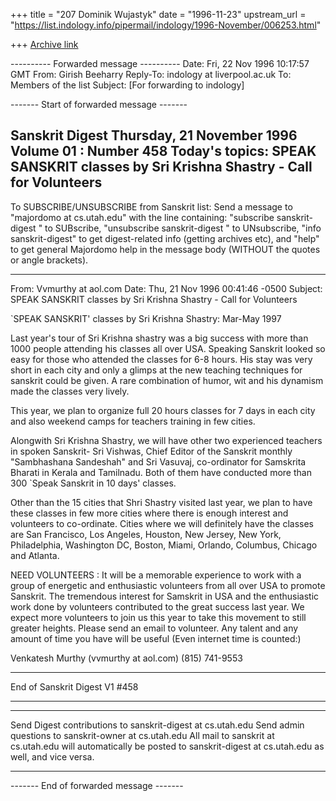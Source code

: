+++
title = "207 Dominik Wujastyk"
date = "1996-11-23"
upstream_url = "https://list.indology.info/pipermail/indology/1996-November/006253.html"

+++
[Archive link](https://list.indology.info/pipermail/indology/1996-November/006253.html)


---------- Forwarded message ----------
Date: Fri, 22 Nov 1996 10:17:57 GMT
From: Girish Beeharry <gkb at ast.cam.ac.uk>
Reply-To: indology at liverpool.ac.uk
To: Members of the list <indology at liverpool.ac.uk>
Subject: [For forwarding to indology]

------- Start of forwarded message -------

Sanskrit Digest          Thursday, 21 November 1996     Volume 01 : Number 458
Today's topics:
     SPEAK SANSKRIT classes by Sri Krishna Shastry - Call for Volunteers
-----------------------------------------------------------------
To SUBSCRIBE/UNSUBSCRIBE from Sanskrit list:
Send a message to "majordomo at cs.utah.edu" with the line containing:
"subscribe sanskrit-digest <your email address>"   to SUBscribe,
"unsubscribe sanskrit-digest <your email address>" to UNsubscribe,
"info sanskrit-digest"                             to get digest-related info
(getting archives etc), and
"help"                                             to get general Majordomo help
in the message body (WITHOUT the quotes or angle brackets).
- -----------------------------------------------------------------

From: Vvmurthy at aol.com
Date: Thu, 21 Nov 1996 00:41:46 -0500
Subject: SPEAK SANSKRIT classes by Sri Krishna Shastry - Call for Volunteers

`SPEAK SANSKRIT' classes by Sri Krishna Shastry: Mar-May 1997

Last year's tour of Sri Krishna shastry was a big success with more than
1000 people attending his classes all over USA. Speaking Sanskrit looked
so easy for those who attended the classes for 6-8 hours. His stay was
very short in each city and only a glimps at the new teaching techniques
for sanskrit could be given. A rare combination of humor, wit and his
dynamism made the classes very lively. 

This year, we plan to organize full 20 hours classes for 7 days in each
city and also weekend camps for teachers training in few cities. 

Alongwith Sri Krishna Shastry, we will have other two experienced teachers
in spoken Sanskrit- Sri Vishwas, Chief Editor of the Sanskrit monthly
"Sambhashana Sandeshah" and Sri Vasuvaj, co-ordinator for Samskrita
Bharati in Kerala and Tamilnadu. Both of them have conducted more than 300
`Speak Sanskrit in 10 days' classes. 

Other than the 15 cities that Shri Shastry visited last year, we plan to
have these classes in few more cities where there is enough interest and
volunteers to co-ordinate. Cities where we will definitely have the
classes are San Francisco, Los Angeles, Houston, New Jersey, New York,
Philadelphia, Washington DC, Boston, Miami, Orlando, Columbus, Chicago and
Atlanta. 

NEED VOLUNTEERS : It will be a memorable experience to work with a group
of energetic and enthusiastic volunteers from all over USA to promote
Sanskrit. The tremendous interest for Samskrit in USA and the enthusiastic
work done by volunteers contributed to the great success last year. We
expect more volunteers to join us this year to take this movement to still
greater heights. Please send an email to volunteer. Any talent and any
amount of time you have will be useful (Even internet time is counted:) 

Venkatesh Murthy (vvmurthy at aol.com)
(815) 741-9553


- ------------------------------

End of Sanskrit Digest V1 #458
******************************

- -----------------------------------------------------------------
Send Digest contributions to         sanskrit-digest at cs.utah.edu
Send admin questions to              sanskrit-owner at cs.utah.edu
All mail to sanskrit at cs.utah.edu will automatically be posted
to sanskrit-digest at cs.utah.edu as well, and vice versa.
- -----------------------------------------------------------------
------- End of forwarded message -------






